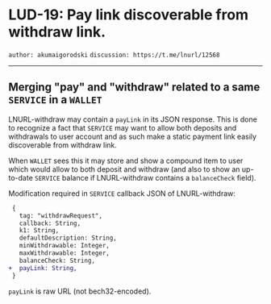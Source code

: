 LUD-19: Pay link discoverable from withdraw link.
=====================================================

`author: akumaigorodski` `discussion: https://t.me/lnurl/12568`

---

## Merging "pay" and "withdraw" related to a same `SERVICE` in a `WALLET`

LNURL-withdraw may contain a `payLink` in its JSON response. This is done to recognize a fact that `SERVICE` may want to allow both deposits and withdrawals to user account and as such make a static payment link easily discoverable from withdraw link.

When `WALLET` sees this it may store and show a compound item to user which would allow to both deposit and withdraw (and also to show an up-to-date `SERVICE` balance if LNURL-withdraw contains a `balanceCheck` field).

Modification required in `SERVICE` callback JSON of LNURL-withdraw:

```diff
 {
   tag: "withdrawRequest",
   callback: String,
   k1: String,
   defaultDescription: String,
   minWithdrawable: Integer,
   maxWithdrawable: Integer,
   balanceCheck: String,
+  payLink: String,
 }
```

`payLink` is raw URL (not bech32-encoded).
